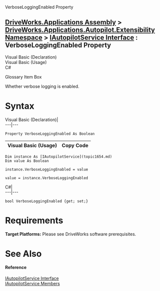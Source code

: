 VerboseLoggingEnabled Property   
  
[DriveWorks.Applications Assembly](topic13.md) > [DriveWorks.Applications.Autopilot.Extensibility Namespace](topic1633.md) > [IAutopilotService Interface](topic1654.md) : VerboseLoggingEnabled Property  
---  
  
Visual Basic (Declaration)    
Visual Basic (Usage)    
C# 

Glossary Item Box

Whether verbose logging is enabled. 

# Syntax

Visual Basic (Declaration)|   
---|---  
      
    
    Property VerboseLoggingEnabled As Boolean  
  
Visual Basic (Usage)| Copy Code  
---|---  
      
    
    Dim instance As [IAutopilotService](topic1654.md)
    Dim value As Boolean
     
    instance.VerboseLoggingEnabled = value
     
    value = instance.VerboseLoggingEnabled  
  
C#|   
---|---  
      
    
    bool VerboseLoggingEnabled {get; set;}  
  
# Requirements

**Target Platforms:** Please see DriveWorks software prerequisites.

# See Also

#### Reference

[IAutopilotService Interface](topic1654.md)   
[IAutopilotService Members](topic1655.md)


